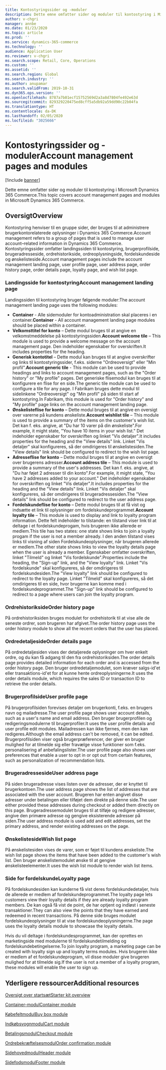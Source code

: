 ```yaml
---
title: Kontostyringssider og -moduler
description: Dette emne omfatter sider og moduler til kontostyring i Microsoft Dynamics 365 Commerce.
author: v-chgri
manager: annbe
ms.date: 01/23/2020
ms.topic: article
ms.prod: ''
ms.service: dynamics-365-commerce
ms.technology: ''
audience: Application User
ms.reviewer: v-chgri
ms.search.scope: Retail, Core, Operations
ms.custom: ''
ms.assetid: ''
ms.search.region: Global
ms.search.industry: ''
ms.author: anupamar
ms.search.validFrom: 2019-10-31
ms.dyn365.ops.version: ''
ms.openlocfilehash: 8787a7b01ecf15752569d2a3a8d7804fe492e63d
ms.sourcegitcommit: 829329220475ed8cff5a5db92a59dd90c22b04fa
ms.translationtype: HT
ms.contentlocale: da-DK
ms.lasthandoff: 02/05/2020
ms.locfileid: "3025666"
---
```

# <a name="account-management-pages-and-modules"></a><span data-ttu-id="eeb0f-103">Kontostyringssider og -moduler</span><span class="sxs-lookup"><span data-stu-id="eeb0f-103">Account management pages and modules</span></span>


[!include [banner](includes/banner.md)]

<span data-ttu-id="eeb0f-104">Dette emne omfatter sider og moduler til kontostyring i Microsoft Dynamics 365 Commerce.</span><span class="sxs-lookup"><span data-stu-id="eeb0f-104">This topic covers account management pages and modules in Microsoft Dynamics 365 Commerce.</span></span>

## <a name="overview"></a><span data-ttu-id="eeb0f-105">Oversigt</span><span class="sxs-lookup"><span data-stu-id="eeb0f-105">Overview</span></span>

<span data-ttu-id="eeb0f-106">Kontostyring henviser til en gruppe sider, der bruges til at administrere brugerkontorelaterede oplysninger i Dynamics 365 Commerce.</span><span class="sxs-lookup"><span data-stu-id="eeb0f-106">Account management refers to a group of pages that is used to manage user account–related information in Dynamics 365 Commerce.</span></span> <span data-ttu-id="eeb0f-107">Kontostyringssider omfatter landingssiden til kontostyring, brugerprofilside, brugeradresseside, ordrehistorikside, ordreoplysningside, fordelskundeside og ønskelisteside.</span><span class="sxs-lookup"><span data-stu-id="eeb0f-107">Account management pages include the account management landing page, user profile page, user address page, order history page, order details page, loyalty page, and wish list page.</span></span>

### <a name="account-management-landing-page"></a><span data-ttu-id="eeb0f-108">Landingsside for kontostyring</span><span class="sxs-lookup"><span data-stu-id="eeb0f-108">Account management landing page</span></span>

<span data-ttu-id="eeb0f-109">Landingssiden til kontostyring bruger følgende moduler:</span><span class="sxs-lookup"><span data-stu-id="eeb0f-109">The account management landing page uses the following modules:</span></span>

- <span data-ttu-id="eeb0f-110">**Container** - Alle sidemoduler for kontoadministration skal placeres i en container.</span><span class="sxs-lookup"><span data-stu-id="eeb0f-110">**Container** - All account management landing page modules should be placed within a container.</span></span> 
- <span data-ttu-id="eeb0f-111">**Velkomsttitel for konto** – Dette modul bruges til at angive en velkomstmeddelelse på kontostyringssiden.</span><span class="sxs-lookup"><span data-stu-id="eeb0f-111">**Account welcome tile** – This module is used to provide a welcome message on the account management page.</span></span> <span data-ttu-id="eeb0f-112">Den indeholder egenskaber for overskriften.</span><span class="sxs-lookup"><span data-stu-id="eeb0f-112">It includes properties for the heading.</span></span>
- <span data-ttu-id="eeb0f-113">**Generisk kontotitel** – Dette modul kan bruges til at angive overskrifter og links til kontostyringssider, f.eks. siderne "Ordreoversigt" eller "Min profil".</span><span class="sxs-lookup"><span data-stu-id="eeb0f-113">**Account generic tile** - This module can be used to provide headings and links to account management pages, such as the "Order history" or "My profile" pages.</span></span> <span data-ttu-id="eeb0f-114">Det generiske flisemodul kan bruges til at konfigurere en flise for en side.</span><span class="sxs-lookup"><span data-stu-id="eeb0f-114">The generic tile module can be used to configure a tile for any page.</span></span> <span data-ttu-id="eeb0f-115">I Fabrikam bruges dette modul til sidelinkene "Ordreoversigt" og "Min profil" på siden til start af kontostyring.</span><span class="sxs-lookup"><span data-stu-id="eeb0f-115">In Fabrikam, this module is used for "Order history" and "My profile" page links on the account management landing page.</span></span>
- <span data-ttu-id="eeb0f-116">**Ønskelisteflise for konto** – Dette modul bruges til at angive en oversigt over varerne på kundens ønskeliste.</span><span class="sxs-lookup"><span data-stu-id="eeb0f-116">**Account wishlist tile** – This module is used to provide a summary of the items on the customer's wish list.</span></span> <span data-ttu-id="eeb0f-117">Det kan f. eks. angive, at "Du har 10 varer på din ønskeliste".</span><span class="sxs-lookup"><span data-stu-id="eeb0f-117">For example, it might state, "You have 10 items in your wish list."</span></span> <span data-ttu-id="eeb0f-118">Det indeholder egenskaber for overskriften og linket "Vis detaljer".</span><span class="sxs-lookup"><span data-stu-id="eeb0f-118">It includes properties for the heading and the "View details" link.</span></span> <span data-ttu-id="eeb0f-119">Linket "Vis detaljer" skal konfigureres, så der omdirigeres til ønskelistesiden.</span><span class="sxs-lookup"><span data-stu-id="eeb0f-119">The "View details" link should be configured to redirect to the wish list page.</span></span> 
- <span data-ttu-id="eeb0f-120">**Adresseflise for konto** – Dette modul bruges til at angive en oversigt over brugerens adresser.</span><span class="sxs-lookup"><span data-stu-id="eeb0f-120">**Account address tile** – This module is used to provide a summary of the user's addresses.</span></span> <span data-ttu-id="eeb0f-121">Det kan f. eks. angive, at "Du har føjet 2 adresser til din konto".</span><span class="sxs-lookup"><span data-stu-id="eeb0f-121">For example, it might state, "You have 2 addresses added to your account."</span></span> <span data-ttu-id="eeb0f-122">Det indeholder egenskaber for overskriften og linket "Vis detaljer".</span><span class="sxs-lookup"><span data-stu-id="eeb0f-122">It includes properties for the heading and the "View details" link.</span></span> <span data-ttu-id="eeb0f-123">Linket "Vis detaljer" skal konfigureres, så der omdirigeres til brugeradressesiden.</span><span class="sxs-lookup"><span data-stu-id="eeb0f-123">The "View details" link should be configured to redirect to the user address page.</span></span>
- <span data-ttu-id="eeb0f-124">**Fordelskundeflise for konto** – Dette modul bruges til at få vist og indsætte et link til oplysninger om fordelskundeprogrammet.</span><span class="sxs-lookup"><span data-stu-id="eeb0f-124">**Account loyalty tile** – This module is used to display and link to loyalty program information.</span></span> <span data-ttu-id="eeb0f-125">Dette felt indeholder to tilstande: en tilstand viser link til at deltage i et fordelskundeprogam, hvis brugeren ikke allerede er medlem.</span><span class="sxs-lookup"><span data-stu-id="eeb0f-125">This tile has two states: one state shows links to join a loyalty progam if the user is not a member already.</span></span> <span data-ttu-id="eeb0f-126">I den anden tilstand vises links til visning af siden Fordelskundeoplysninger, når brugeren allerede er medlem.</span><span class="sxs-lookup"><span data-stu-id="eeb0f-126">The other state shows links to view the loyalty details page when the user is already a member.</span></span> <span data-ttu-id="eeb0f-127">Egenskaber omfatter overskriften, linket "Tilmeld" og linket "Vis fordelskunde".</span><span class="sxs-lookup"><span data-stu-id="eeb0f-127">Properties include the heading, the "Sign-up" link, and the "View loyalty" link.</span></span> <span data-ttu-id="eeb0f-128">Linket "Vis fordelskunde" skal konfigureres, så der omdirigeres til fordelskundesiden.</span><span class="sxs-lookup"><span data-stu-id="eeb0f-128">The "View loyalty" link should be configured to redirect to the loyalty page.</span></span> <span data-ttu-id="eeb0f-129">Linket "Tilmeld" skal konfigureres, så det omdirigeres til en side, hvor brugerne kan komme med i fordelskundeprogrammet.</span><span class="sxs-lookup"><span data-stu-id="eeb0f-129">The "Sign-up" link should be configured to redirect to a page where users can join the loyalty program.</span></span> 

### <a name="order-history-page"></a><span data-ttu-id="eeb0f-130">Ordrehistorikside</span><span class="sxs-lookup"><span data-stu-id="eeb0f-130">Order history page</span></span>

<span data-ttu-id="eeb0f-131">På ordrehistoriksiden bruges modulet for ordrehistorik til at vise alle de seneste ordrer, som brugeren har afgivet.</span><span class="sxs-lookup"><span data-stu-id="eeb0f-131">The order history page uses the order history module to show all the recent orders that the user has placed.</span></span>

### <a name="order-details-page"></a><span data-ttu-id="eeb0f-132">Ordredetaljeside</span><span class="sxs-lookup"><span data-stu-id="eeb0f-132">Order details page</span></span>

<span data-ttu-id="eeb0f-133">På ordredetaljesiden vises der detaljerede oplysninger om hver enkelt ordre, og du kan få adgang til den fra ordrehistoriksiden.</span><span class="sxs-lookup"><span data-stu-id="eeb0f-133">The order details page provides detailed information for each order and is accessed from the order history page.</span></span> <span data-ttu-id="eeb0f-134">Den bruger ordredetaljemodulet, som kræver salgs-id'et eller transaktions-id'et for at kunne hente ordreoplysningerne.</span><span class="sxs-lookup"><span data-stu-id="eeb0f-134">It uses the order details module, which requires the sales ID or transaction ID to retrieve the order details.</span></span>

### <a name="user-profile-page"></a><span data-ttu-id="eeb0f-135">Brugerprofilside</span><span class="sxs-lookup"><span data-stu-id="eeb0f-135">User profile page</span></span>

<span data-ttu-id="eeb0f-136">På brugerprofilsiden forevises detaljer om brugerkonti, f.eks. en brugers navn og mailadresse.</span><span class="sxs-lookup"><span data-stu-id="eeb0f-136">The user profile page shows user account details, such as a user's name and email address.</span></span> <span data-ttu-id="eeb0f-137">Den bruger brugerprofilen og redigeringsmodulerne til brugerprofiler.</span><span class="sxs-lookup"><span data-stu-id="eeb0f-137">It uses the user profile details and user profile edit modules.</span></span> <span data-ttu-id="eeb0f-138">Mailadressen kan ikke fjernes, men den kan redigeres.</span><span class="sxs-lookup"><span data-stu-id="eeb0f-138">Although the email address can't be removed, it can be edited.</span></span> <span data-ttu-id="eeb0f-139">Brugerprofilsiden viser også brugerpræferencer, der giver en bruger mulighed for at tilmelde sig eller fravælge visse funktioner som f.eks. personalisering af anbefalingslister.</span><span class="sxs-lookup"><span data-stu-id="eeb0f-139">The user profile page also shows user preferences that enable a user to opt in or opt out from certain features, such as personalization of recommendation lists.</span></span> 

### <a name="user-address-page"></a><span data-ttu-id="eeb0f-140">Brugeradresseside</span><span class="sxs-lookup"><span data-stu-id="eeb0f-140">User address page</span></span>

<span data-ttu-id="eeb0f-141">På siden brugeradresse vises listen over de adresser, der er knyttet til brugerkontoen.</span><span class="sxs-lookup"><span data-stu-id="eeb0f-141">The user address page shows the list of addresses that are associated with the user account.</span></span> <span data-ttu-id="eeb0f-142">Brugeren har enten angivet disse adresser under betalingen eller tilføjet dem direkte på denne side.</span><span class="sxs-lookup"><span data-stu-id="eeb0f-142">The user either provided these addresses during checkout or added them directly on  this page.</span></span> <span data-ttu-id="eeb0f-143">Brugeradressemodulet bruges til at tilføje og redigere adresser, angive den primære adresse og gengive eksisterende adresser på siden.</span><span class="sxs-lookup"><span data-stu-id="eeb0f-143">The user address module is used add and edit addresses, set the primary address, and render existing addresses on the page.</span></span>

### <a name="wish-list-page"></a><span data-ttu-id="eeb0f-144">Ønskelisteside</span><span class="sxs-lookup"><span data-stu-id="eeb0f-144">Wish list page</span></span>

<span data-ttu-id="eeb0f-145">På ønskelistesiden vises de varer, som er føjet til kundens ønskeliste.</span><span class="sxs-lookup"><span data-stu-id="eeb0f-145">The wish list page shows the items that have been added to the customer's wish list.</span></span> <span data-ttu-id="eeb0f-146">Den bruger ønskelistemodulet ønske til at gengive ønskelisteelementer.</span><span class="sxs-lookup"><span data-stu-id="eeb0f-146">It uses the wish list module to render wish list items.</span></span>

### <a name="loyalty-page"></a><span data-ttu-id="eeb0f-147">Side for fordelskunde</span><span class="sxs-lookup"><span data-stu-id="eeb0f-147">Loyalty page</span></span>

<span data-ttu-id="eeb0f-148">På fordelskundesiden kan kunderne få vist deres fordelskundedetaljer, hvis de allerede er medlem af fordelskundeprogrammet.</span><span class="sxs-lookup"><span data-stu-id="eeb0f-148">The loyalty page lets customers view their loyalty details if they are already loyalty program members.</span></span> <span data-ttu-id="eeb0f-149">De kan også få vist de point, de har optjent og indløst i seneste transaktioner.</span><span class="sxs-lookup"><span data-stu-id="eeb0f-149">They can also view the points that they have earned and redeemed in recent transactions.</span></span> <span data-ttu-id="eeb0f-150">På denne side bruges modulet fordelskundeoplysninger til at vise fordelskundeoplysningerne.</span><span class="sxs-lookup"><span data-stu-id="eeb0f-150">The page uses the loyalty details module to showcase the loyalty details.</span></span> 

<span data-ttu-id="eeb0f-151">Hvis du vil deltage i fordelskundesprogrammet, kan der oprettes en marketingside med modulerne til fordelskundetilmelding og fordelskundebetingelserne.</span><span class="sxs-lookup"><span data-stu-id="eeb0f-151">To join loyalty program, a marketing page can be created with loyalty sign up and loyalty terms modules.</span></span> <span data-ttu-id="eeb0f-152">Hvis brugeren ikke er medlem af et fordelskundeprogram, vil disse moduler give brugeren mulighed for at tilmelde sig.</span><span class="sxs-lookup"><span data-stu-id="eeb0f-152">If the user is not a member of a loyalty program, these modules will enable the user to sign up.</span></span>

## <a name="additional-resources"></a><span data-ttu-id="eeb0f-153">Yderligere ressourcer</span><span class="sxs-lookup"><span data-stu-id="eeb0f-153">Additional resources</span></span>

[<span data-ttu-id="eeb0f-154">Oversigt over startsæt</span><span class="sxs-lookup"><span data-stu-id="eeb0f-154">Starter kit overview</span></span>](starter-kit-overview.md)

[<span data-ttu-id="eeb0f-155">Container-modul</span><span class="sxs-lookup"><span data-stu-id="eeb0f-155">Container module</span></span>](add-container-module.md)

[<span data-ttu-id="eeb0f-156">Købefeltmodul</span><span class="sxs-lookup"><span data-stu-id="eeb0f-156">Buy box module</span></span>](add-buy-box.md)

[<span data-ttu-id="eeb0f-157">Indkøbsvognmodul</span><span class="sxs-lookup"><span data-stu-id="eeb0f-157">Cart module</span></span>](add-cart-module.md)

[<span data-ttu-id="eeb0f-158">Betalingsmodul</span><span class="sxs-lookup"><span data-stu-id="eeb0f-158">Checkout module</span></span>](add-checkout-module.md)

[<span data-ttu-id="eeb0f-159">Ordrebekræftelsesmodul</span><span class="sxs-lookup"><span data-stu-id="eeb0f-159">Order confirmation module</span></span>](order-confirmation-module.md)

[<span data-ttu-id="eeb0f-160">Sidehovedmodul</span><span class="sxs-lookup"><span data-stu-id="eeb0f-160">Header module</span></span>](author-header-module.md)

[<span data-ttu-id="eeb0f-161">Sidefodsmodul</span><span class="sxs-lookup"><span data-stu-id="eeb0f-161">Footer module</span></span>](author-footer-module.md)
